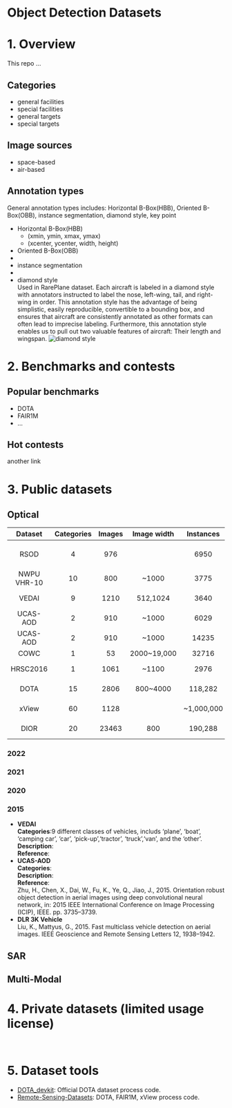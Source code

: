 # Object Detection Datasets

# 1. Overview
This repo ...

## Categories
- general facilities<br>
- special facilities
- general targets
- special targets

## Image sources
- space-based
- air-based

## Annotation types
General annotation types includes: Horizontal B-Box(HBB), Oriented B-Box(OBB), instance segmentation, diamond style, key point<br>
- Horizontal B-Box(HBB)<br>
  - (xmin, ymin, xmax, ymax)
  - (xcenter, ycenter, width, height)
- Oriented B-Box(OBB)<br>
- 
- instance segmentation<br>
- 
- diamond style<br>
    Used in RarePlane dataset. Each aircraft is labeled in a diamond style with annotators instructed to label the nose, left-wing, tail, and right-wing in order. This annotation style has the advantage of being simplistic, easily reproducible, convertible to a bounding box, and ensures that aircraft are consistently annotated as other formats can often lead to imprecise labeling. Furthermore, this annotation style enables us to pull out two valuable features of aircraft: Their length and wingspan.
    ![diamond style](https://www.cosmiqworks.org/wp-content/uploads/2020/04/1_gif.gif#pic_center)

    

# 2. Benchmarks and contests
## Popular benchmarks
- DOTA
- FAIR1M
- ...
## Hot contests
another link


# 3. Public datasets

## Optical
| Dataset     | Categories | Images | Image width | Instances | Annotation |   Source    | Year |
|:-----------:|:-------:|:--------:|:-------------:|:-----------:|:--------------:|:-----------:|:-----:|
| RSOD        | 4       | 976      |               | 6950        | HBB  | Google Earth, Tianditu | |
| NWPU VHR-10 | 10      | 800      | ~1000         | 3775        | HBB  | Google Earth           | 2016 |
| VEDAI       | 9       | 1210     | 512,1024      | 3640        | OBB  | Google Earth           | 2015 |
| UCAS-AOD    | 2       | 910      | ~1000         | 6029        | OBB  | Google Earth           | 2015 |
| UCAS-AOD    | 2       | 910      | ~1000         | 14235       | OBB  | Google Earth           | 2015 |
| COWC        | 1       | 53       | 2000~19,000   | 32716       | one dot        |
| HRSC2016    | 1       | 1061     | ~1100         | 2976        | oriented BB    |
| DOTA        | 15      | 2806     | 800~4000      | 118,282     | oriented BB    |
| xView       | 60      | 1128     |               | ~1,000,000  | horizontal BB  |
| DIOR        | 20      | 23463    | 800           | 190,288     | horizontal BB  |
### 2022
### 2021
### 2020
### 2015
- **VEDAI**<br>
**Categories**:9 different classes of vehicles, includs ‘plane’, ‘boat’, ‘camping car’, ‘car’, ‘pick-up’,‘tractor’, ‘truck’,‘van’, and the ‘other’.<br>
**Description**:<br>
**Reference**:<br>
- **UCAS-AOD**<br>
**Categories**:<br>
**Description**:<br>
**Reference**:<br>
Zhu, H., Chen, X., Dai, W., Fu, K., Ye, Q., Jiao, J., 2015. Orientation robust object detection in aerial images using deep convolutional neural network, in: 2015 IEEE International Conference on Image Processing (ICIP), IEEE. pp. 3735–3739.<br>
- **DLR 3K Vehicle**<br>
Liu, K., Mattyus, G., 2015. Fast multiclass vehicle detection on aerial images. IEEE Geoscience and Remote Sensing Letters 12, 1938–1942.<br>
## SAR

## Multi-Modal

# 4. Private datasets (limited usage license)
<br>

# 5. Dataset tools
- [DOTA_devkit](https://github.com/CAPTAIN-WHU/DOTA_devkit): Official DOTA dataset process code.
- [Remote-Sensing-Datasets](https://github.com/lawsonk16/Remote-Sensing-Datasets): DOTA, FAIR1M, xView process code.
